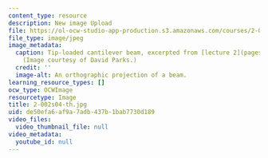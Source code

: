 ```yaml
---
content_type: resource
description: New image Upload
file: https://ol-ocw-studio-app-production.s3.amazonaws.com/courses/2-002-mechanics-and-materials-ii-spring-2004/de50efa6af9a7adb437b1bab7730d189_2-002s04-th.jpg
file_type: image/jpeg
image_metadata:
  caption: Tip-loaded cantilever beam, excerpted from [lecture 2](pages/lecture-notes).
    (Image courtesy of David Parks.)
  credit: ''
  image-alt: An orthographic projection of a beam.
learning_resource_types: []
ocw_type: OCWImage
resourcetype: Image
title: 2-002s04-th.jpg
uid: de50efa6-af9a-7adb-437b-1bab7730d189
video_files:
  video_thumbnail_file: null
video_metadata:
  youtube_id: null
---
```

